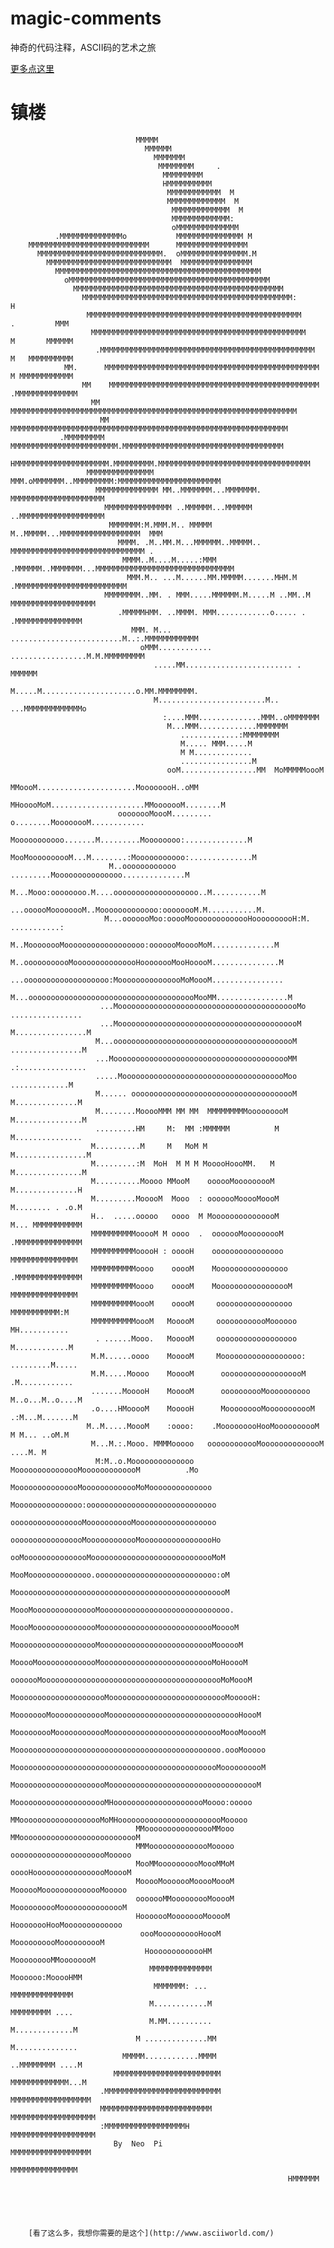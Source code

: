 # magic-comments
神奇的代码注释，ASCII码的艺术之旅


[更多点这里](https://github.com/NeoPi/magic-comments/blob/master/index.html)



# 镇楼

                                MMMMM
                                  MMMMMM
                                    MMMMMMM
                                     MMMMMMMM     .
                                      MMMMMMMMM
                                      HMMMMMMMMMM
                                       MMMMMMMMMMMM  M
                                       MMMMMMMMMMMMM  M
                                        MMMMMMMMMMMMM  M
                                        MMMMMMMMMMMMM:
                                        oMMMMMMMMMMMMMM
              .MMMMMMMMMMMMMMo           MMMMMMMMMMMMMMM M
        MMMMMMMMMMMMMMMMMMMMMMMMMMM      MMMMMMMMMMMMMMMM
          MMMMMMMMMMMMMMMMMMMMMMMMMMMM.  oMMMMMMMMMMMMMMM.M
            MMMMMMMMMMMMMMMMMMMMMMMMMMMM  MMMMMMMMMMMMMMMM
              MMMMMMMMMMMMMMMMMMMMMMMMMMMMMMMMMMMMMMMMMMMMMM
                oMMMMMMMMMMMMMMMMMMMMMMMMMMMMMMMMMMMMMMMMMMMMM
                  MMMMMMMMMMMMMMMMMMMMMMMMMMMMMMMMMMMMMMMMMMMMMMM
                    MMMMMMMMMMMMMMMMMMMMMMMMMMMMMMMMMMMMMMMMMMMMMMM:                     H
                     MMMMMMMMMMMMMMMMMMMMMMMMMMMMMMMMMMMMMMMMMMMMMMMM                  .         MMM
                      MMMMMMMMMMMMMMMMMMMMMMMMMMMMMMMMMMMMMMMMMMMMMMMM              M       MMMMMM
                       .MMMMMMMMMMMMMMMMMMMMMMMMMMMMMMMMMMMMMMMMMMMMMMMM          M   MMMMMMMMMM
                MM.      MMMMMMMMMMMMMMMMMMMMMMMMMMMMMMMMMMMMMMMMMMMMMMMM       M MMMMMMMMMMMM
                    MM    MMMMMMMMMMMMMMMMMMMMMMMMMMMMMMMMMMMMMMMMMMMMMMM    .MMMMMMMMMMMMMM
                      MM  MMMMMMMMMMMMMMMMMMMMMMMMMMMMMMMMMMMMMMMMMMMMMMMMMMMMMMMMMMMMMMMM
                        MM MMMMMMMMMMMMMMMMMMMMMMMMMMMMMMMMMMMMMMMMMMMMMMMMMMMMMMMMMMMMMM
               .MMMMMMMMM MMMMMMMMMMMMMMMMMMMMMMMM.MMMMMMMMMMMMMMMMMMMMMMMMMMMMMMMMMMMM
                  HMMMMMMMMMMMMMMMMMMMMM.MMMMMMMMM.MMMMMMMMMMMMMMMMMMMMMMMMMMMMMMMMMM
                     MMMMMMMMMMMMMMM MMM.oMMMMMMM..MMMMMMMMM:MMMMMMMMMMMMMMMMMMMMMMM
                       MMMMMMMMMMMMMM MM..MMMMMMM...MMMMMMM. MMMMMMMMMMMMMMMMMMMMM
                         MMMMMMMMMMMMMMM ..MMMMMM...MMMMMM ..MMMMMMMMMMMMMMMMMMM
                          MMMMMMM:M.MMM.M.. MMMMM M..MMMMM...MMMMMMMMMMMMMMMMMM  MMM
                            MMMM. .M..MM.M...MMMMMM..MMMMM.. MMMMMMMMMMMMMMMMMMMMMMMMMMMMMM .
                             MMMM..M....M.....:MMM .MMMMMM..MMMMMMM...MMMMMMMMMMMMMMMMMMMMMMMMMMMMMMM
                              MMM.M.. ...M......MM.MMMMM.......MHM.M  .MMMMMMMMMMMMMMMMMMMMMMMMM
                         MMMMMMMM..MM. . MMM.....MMMMMM.M.....M ..MM..M MMMMMMMMMMMMMMMMMMM
                            .MMMMMHMM. ..MMMM. MMM............o..... . .MMMMMMMMMMMMMMM
                               MMM. M... .........................M..:.MMMMMMMMMMMM
                                 oMMM............ .................M.M.MMMMMMMMM
                                    .....MM........................ . MMMMMM
                                   M.....M.....................o.MM.MMMMMMMM.
                                    M........................M.. ...MMMMMMMMMMMMMo
                                      :....MMM..............MMM..oMMMMMMM
                                       M...MMM.............MMMMMMM
                                          .............:MMMMMMMM
                                          M..... MMM.....M
                                          M M.............
                                          ................M
                                       ooM.................MM  MoMMMMMoooM
                                  MMoooM......................MoooooooH..oMM
                              MHooooMoM.....................MMooooooM........M
                            oooooooMoooM......... o........MoooooooM............
                            Mooooooooooo.......M.........Moooooooo:..............M
                           MooMoooooooooM...M........:Mooooooooooo:..............M
                          M..oooooooooooo .........Mooooooooooooooo..............M
                         M...Mooo:oooooooo.M....ooooooooooooooooooo..M...........M
                          ...oooooMoooooooM..Mooooooooooooo:oooooooM.M...........M.
                         M...ooooooMoo:ooooMoooooooooooooHoooooooooH:M. ...........:
                         M..MoooooooMoooooooooooooooooo:ooooooMooooMoM..............M
                         M..ooooooooooMooooooooooooooHoooooooMooHooooM...............M
                         ...ooooooooooooooooooo:MooooooooooooooMoMoooM................
                        M...oooooooooooooooooooooooooooooooooooooMooMM................M
                        ...MooooooooooooooooooooooooooooooooooooooooMo ................
                        ...MooooooooooooooooooooooooooooooooooooooooM M................M
                       M...ooooooooooooooooooooooooooooooooooooooooM   ................M
                       ...MoooooooooooooooooooooooooooooooooooooooMM   .:...............
                       .....MooooooooooooooooooooooooooooooooooooMoo       .............M
                       M...... ooooooooooooooooooooooooooooooooooooM       M..............M
                       M........MooooMMM MM MM  MMMMMMMMMooooooooM         M...............M
                       .........HM     M:  MM :MMMMMM          M           M...............
                      M..........M     M   MoM M                           M................M
                      M.........:M  MoH  M M M MooooHoooMM.   M             M...............M
                      M..........Moooo MMooM    oooooMooooooooM              M..............H
                      M.........MooooM  Mooo  : ooooooMooooMoooM              M........ . .o.M
                      H..  .....ooooo   oooo  M MooooooooooooooM               M... MMMMMMMMMMM
                      MMMMMMMMMMooooM M oooo  .  ooooooMooooooooM              .MMMMMMMMMMMMMMM
                      MMMMMMMMMMooooH : ooooH    oooooooooooooooo               MMMMMMMMMMMMMMM
                      MMMMMMMMMMoooo    ooooM    Moooooooooooooooo              .MMMMMMMMMMMMMMM
                      MMMMMMMMMMoooo    ooooM    MooooooooooooooooM              MMMMMMMMMMMMMMM
                      MMMMMMMMMMoooM    ooooM     ooooooooooooooooo               MMMMMMMMMMM:M
                      MMMMMMMMMMoooM   MooooM     oooooooooooMoooooo               MH...........
                       . ......Mooo.   MooooM     oooooooooooooooooo              M............M
                      M.M......oooo    MooooM     Moooooooooooooooooo:           .........M.....
                      M.M.....Moooo    MooooM      ooooooooooooooooooM            .M............
                      .......MooooH    MooooM      oooooooooMoooooooooo          M..o...M..o....M
                      .o....HMooooM    MooooH      MooooooooMooooooooooM          .:M...M.......M
                     M..M.....MoooM    :oooo:    .MooooooooHooMoooooooooM         M M... ..oM.M
                      M...M.:.Mooo. MMMMooooo   oooooooooooMoooooooooooooM          ....M. M
                       M:M..o.Moooooooooooooo MooooooooooooooMooooooooooooM          .Mo
                              MooooooooooooooMooooooooooooMoMoooooooooooooo
                              Mooooooooooooooo:ooooooooooooooooooooooooooooo
                              ooooooooooooooooMooooooooooMoooooooooooooooooo
                              ooooooooooooooooMoooooooooooMooooooooooooooooHo
                              ooMooooooooooooooMoooooooooooooooooooooooooooMoM
                             MooMoooooooooooooo.ooooooooooooooooooooooooooo:oM
                             MoooooooooooooooooooooooooooooooooooooooooooooooM
                             MoooMooooooooooooooMooooooooooooooooooooooooooooo.
                             MoooMooooooooooooooMoooooooooooooooooooooooooMooooM
                             MooooooooooooooooooMoooooooooooooooooooooooooMoooooM
                             MooooMoooooooooooooMoooooooooooooooooooooooooMoHooooM
                             ooooooMooooooooooooooooooooooooooooooooooooooooMoMoooM
                            MooooooooooooooooooooMooooooooooooooooooooooooooMoooooH:
                            MoooooooMooooooooooooMoooooooooooooooooooooooooooooHoooM
                            MooooooooMoooooooooooMoooooooooooooooooooooooooMoooMooooM
                            Moooooooooooooooooooooooooooooooooooooooooooooo.oooMooooo
                            MoooooooooooooooooooooooooooooooooooooooooooooMoooooooooM
                             MooooooooooooooooooooMoooooooooooooooooooooooooooooooooM
                              MooooooooooooooooooooMHooooooooooooooooooooMoooo:ooooo
                               MMooooooooooooooooooMoMHoooooooooooooooooooooooMooooo
                                MMoooooooooooooooMMooo MMooooooooooooooooooooooooooM
                                MMMoooooooooooooMooooo  oooooooooooooooooooooMooooo
                                MooMMoooooooooMoooMMoM  ooooHooooooooooooooooMooooM
                                MooooMooooooMooooMoooM  MoooooMoooooooooooooMooooo
                                ooooooMMooooooooMooooM  MoooooooooMooooooooooooooM
                                HooooooMoooooooMooooM    HoooooooHooMooooooooooooo
                                 oooMoooooooooHoooM         MoooooooooMoooooooooM
                                  HooooooooooooHM             MooooooooMMoooooooM
                                   MMMMMMMMMMMMMM                Moooooo:MooooHMM
                                    MMMMMMM: ...                  MMMMMMMMMMMMMM
                                   M............M                  MMMMMMMMM ....
                                   M.MM..........                  M.............M
                                M ..............MM                 M..............
                             MMMMM............MMMM                 ..MMMMMMMM ....M
                           MMMMMMMMMMMMMMMMMMMMMMMM               MMMMMMMMMMMMM...M
                        .MMMMMMMMMMMMMMMMMMMMMMMMMM               MMMMMMMMMMMMMMMMMM
                        MMMMMMMMMMMMMMMMMMMMMMMMM                MMMMMMMMMMMMMMMMMMM
                        :MMMMMMMMMMMMMMMMMMH                     MMMMMMMMMMMMMMMMMMM
                           By  Neo  Pi                           MMMMMMMMMMMMMMMMMM
                                                                 MMMMMMMMMMMMMMM
                                                                  HMMMMMM



																  
																  
		[看了这么多，我想你需要的是这个](http://www.asciiworld.com/)
